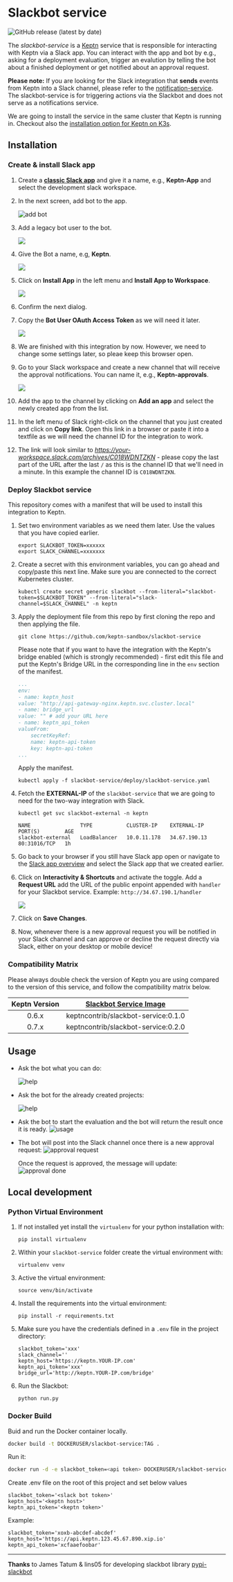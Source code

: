# Slackbot service

![GitHub release (latest by date)](https://img.shields.io/github/v/release/keptn-contrib/slackbot-service?include_prereleases)

The *slackbot-service* is a [Keptn](https://keptn.sh) service that is responsible for interacting with Keptn via a Slack app. You can interact with the app and bot by e.g., asking for a deployment evaluation, trigger an evalution by telling the bot about a finished deployment or get notified about an approval request.

**Please note:** If you are looking for the Slack integration that **sends** events from Keptn into a Slack channel, please refer to the [notification-service](https://github.com/keptn-contrib/notification-service). The slackbot-service is for triggering actions via the Slackbot and does not serve as a notifications service.

We are going to install the service in the same cluster that Keptn is running in.
Checkout also the [installation option for Keptn on K3s](https://github.com/keptn-sandbox/keptn-on-k3s).


## Installation

### Create & install Slack app

1. Create a **[classic Slack app](https://api.slack.com/apps?new_classic_app=1)** and give it a name, e.g., **Keptn-App** and select the development slack workspace.

1. In the next screen, add bot to the app. 

    ![add bot](./images/add-bot.png)

1. Add a legacy bot user to the bot. 

    ![](./images/add-legacy-bot-user.png)

1. Give the Bot a name, e.g, **Keptn**. 

    ![](./images/add-bot-user.png)

1. Click on **Install App** in the left menu and **Install App to Workspace**. 

    ![](./images/install-app.png)

1. Confirm the next dialog.

1. Copy the **Bot User OAuth Access Token** as we will need it later. 

    ![](./images/copy-bot-token.png)

1. We are finished with this integration by now. However, we need to change some settings later, so pleae keep this browser open.

1. Go to your Slack workspace and create a new channel that will receive the approval notifications. You can name it, e.g., **Keptn-approvals**. 

    ![](./images/add-slack-channel.png)

1. Add the app to the channel by clicking on **Add an app** and select the newly created app from the list.

1. In the left menu of Slack right-click on the channel that you just created and click on **Copy link**. Open this link in a browser or paste it into a textfile as we will need the channel ID for the integration to work. 

1. The link will look similar to *https://your-workspace.slack.com/archives/C018WDNTZKN* - please copy the last part of the URL after the last `/` as this is the channel ID that we'll need in a minute. In this example the channel ID is `C018WDNTZKN`.



### Deploy Slackbot service

This repository comes with a manifest that will be used to install this integration to Keptn.

1. Set two environment variables as we need them later. Use the values that you have copied earlier.

    ```
    export SLACKBOT_TOKEN=xxxxxx
    export SLACK_CHANNEL=xxxxxxx
    ```

1. Create a secret with this environment variables, you can go ahead and copy/paste this next line. Make sure you are connected to the correct Kubernetes cluster.

    ```
    kubectl create secret generic slackbot --from-literal="slackbot-token=$SLACKBOT_TOKEN" --from-literal="slack-channel=$SLACK_CHANNEL" -n keptn
    ```    

1. Apply the deployment file from this repo by first cloning the repo and then applying the file.

    ```
    git clone https://github.com/keptn-sandbox/slackbot-service
    ```


    Please note that if you want to have the integration with the Keptn's bridge enabled (which is strongly recommended) - first edit this file and put the Keptn's Bridge URL in the corresponding line in the `env` section of the manifest.
    ```yaml
    ...
    env:
    - name: keptn_host
    value: "http://api-gateway-nginx.keptn.svc.cluster.local"
    - name: bridge_url
    value: "" # add your URL here
    - name: keptn_api_token
    valueFrom:
        secretKeyRef:
        name: keptn-api-token
        key: keptn-api-token
    ...
    ```

    Apply the manifest.
    ```
    kubectl apply -f slackbot-service/deploy/slackbot-service.yaml
    ```

1. Fetch the **EXTERNAL-IP** of the `slackbot-service` that we are going to need for the two-way integration with Slack.
    ```
    kubectl get svc slackbot-external -n keptn

    NAME                TYPE           CLUSTER-IP    EXTERNAL-IP    PORT(S)        AGE
    slackbot-external   LoadBalancer   10.0.11.178   34.67.190.13   80:31016/TCP   1h
    ```

1. Go back to your browser if you still have Slack app open or navigate to the [Slack app overview](https://api.slack.com/apps/) and select the Slack app that we created earlier.

1. Click on **Interactivity & Shortcuts** and activate the toggle. Add a **Request URL** add the URL of the public enpoint appended with `handler` for your Slackbot service. Example: `http://34.67.190.1/handler`

    ![](./images/add-interactivity.png)

1. Click on **Save Changes**.

1. Now, whenever there is a new approval request you will be notified in your Slack channel and can approve or decline the request directly via Slack, either on your desktop or mobile device!

### Compatibility Matrix

Please always double check the version of Keptn you are using compared to the version of this service, and follow the compatibility matrix below.


| Keptn Version    | [Slackbot Service Image](https://hub.docker.com/r/keptncontrib/slackbot-service/tags) |
|:----------------:|:----------------------------------------:|
|       0.6.x      | keptncontrib/slackbot-service:0.1.0  |
|       0.7.x      | keptncontrib/slackbot-service:0.2.0  |

## Usage

- Ask the bot what you can do:

    ![help](./images/demo-help.png)

- Ask the bot for the already created projects:

    ![help](./images/demo-projects.png)

- Ask the bot to start the evaluation and the bot will return the result once it is ready.
    ![usage](./images/demo-usage.png)

- The bot will post into the Slack channel once there is a new approval request:
    ![approval request](./images/app-approval.png)

    Once the request is approved, the message will update:
    ![approval done](./images/app-approved.png)


## Local development

### Python Virtual Environment

1. If not installed yet install the `virtualenv` for your python installation with:

    ```console
    pip install virtualenv
    ```

1. Within your `slackbot-service` folder create the virtual environment with: 

    ```console
    virtualenv venv
    ```

1. Active the virtual environment: 

    ```console
    source venv/bin/activate
    ```

1. Install the requirements into the virtual environment:

    ```console
    pip install -r requirements.txt
    ```

1. Make sure you have the credentials defined in a `.env` file in the project directory:

    ```
    slackbot_token='xxx'
    slack_channel=''
    keptn_host='https://keptn.YOUR-IP.com'
    keptn_api_token='xxx'
    bridge_url='http://keptn.YOUR-IP.com/bridge'
    ```

1. Run the Slackbot:

    ```console
    python run.py
    ```

### Docker Build

Buid and run the Docker container locally.

```sh
docker build -t DOCKERUSER/slackbot-service:TAG .
```
Run it:

```sh
docker run -d -e slackbot_token=<api token> DOCKERUSER/slackbot-service:TAG
```

Create .env file on the root of this project and set below values
```
slackbot_token='<slack bot token>'
keptn_host='<keptn host>'
keptn_api_token='<keptn token>'
 ```


Example:
```
slackbot_token='xoxb-abcdef-abcdef'
keptn_host='https://api.keptn.123.45.67.890.xip.io'
keptn_api_token='xcfaaefoobar'
```
---


**Thanks** to James Tatum & lins05  for developing slackbot library [pypi-slackbot](https://pypi.org/project/slackbot/)


